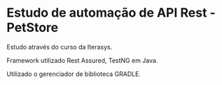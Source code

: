 # Estudo de automação de API Rest - PetStore
Estudo através do curso da Iterasys.

Framework utilizado Rest Assured, TestNG em Java.

Utilizado o gerenciador de biblioteca GRADLE.
